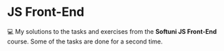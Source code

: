 # JS Front-End

💻 My solutions to the tasks and exercises from the **Softuni JS Front-End** course. Some of the tasks are done for a second time.
